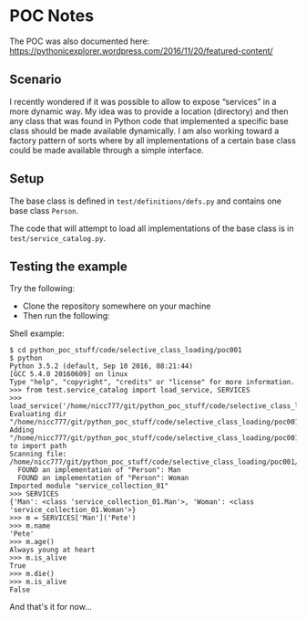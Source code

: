 # POC Notes

The POC was also documented here: https://pythonicexplorer.wordpress.com/2016/11/20/featured-content/

## Scenario

I recently wondered if it was possible to allow to expose “services” in a more dynamic way. My idea was to provide a location (directory) and then any class that was found in Python code that implemented a specific base class should be made available dynamically. I am also working toward a factory pattern of sorts where by all implementations of a certain base class could be made available through a simple interface.

## Setup

The base class is defined in `test/definitions/defs.py` and contains one base class `Person`.

The code that will attempt to load all implementations of the base class is in `test/service_catalog.py`.

## Testing the example

Try the following:

* Clone the repository somewhere on your machine
* Then run the following:

Shell example:

	$ cd python_poc_stuff/code/selective_class_loading/poc001
	$ python
	Python 3.5.2 (default, Sep 10 2016, 08:21:44)
	[GCC 5.4.0 20160609] on linux
	Type "help", "copyright", "credits" or "license" for more information.
	>>> from test.service_catalog import load_service, SERVICES
	>>> load_service('/home/nicc777/git/python_poc_stuff/code/selective_class_loading/poc001/services/')
	Evaluating dir "/home/nicc777/git/python_poc_stuff/code/selective_class_loading/poc001/services"
	Adding "/home/nicc777/git/python_poc_stuff/code/selective_class_loading/poc001/services" to import path
	Scanning file: /home/nicc777/git/python_poc_stuff/code/selective_class_loading/poc001/services/service_collection_01.py
	  FOUND an implementation of "Person": Man
	  FOUND an implementation of "Person": Woman
	Imported module "service_collection_01"
	>>> SERVICES
	{'Man': <class 'service_collection_01.Man'>, 'Woman': <class 'service_collection_01.Woman'>}
	>>> m = SERVICES['Man']('Pete')
	>>> m.name
	'Pete'
	>>> m.age()
	Always young at heart
	>>> m.is_alive
	True
	>>> m.die()
	>>> m.is_alive
	False

And that's it for now...
